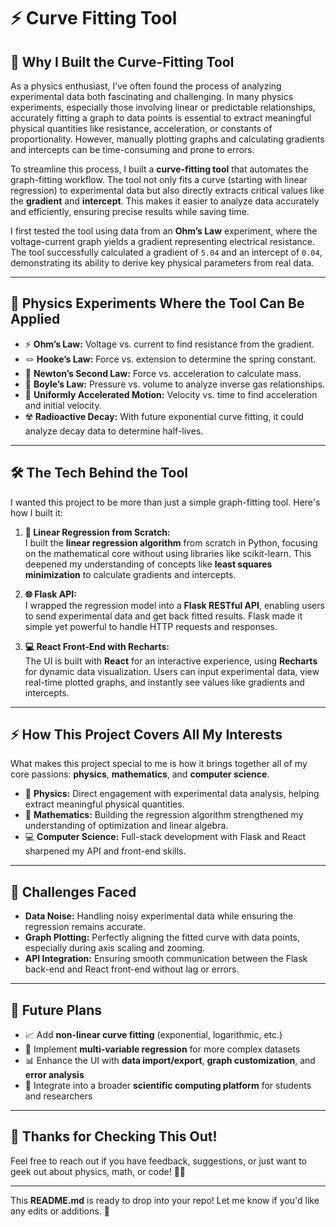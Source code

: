 # ⚡ Curve Fitting Tool

## 📖 Why I Built the Curve-Fitting Tool

As a physics enthusiast, I’ve often found the process of analyzing experimental data both fascinating and challenging. In many physics experiments, especially those involving linear or predictable relationships, accurately fitting a graph to data points is essential to extract meaningful physical quantities like resistance, acceleration, or constants of proportionality. However, manually plotting graphs and calculating gradients and intercepts can be time-consuming and prone to errors.

To streamline this process, I built a **curve-fitting tool** that automates the graph-fitting workflow. The tool not only fits a curve (starting with linear regression) to experimental data but also directly extracts critical values like the **gradient** and **intercept**. This makes it easier to analyze data accurately and efficiently, ensuring precise results while saving time.

I first tested the tool using data from an **Ohm’s Law** experiment, where the voltage-current graph yields a gradient representing electrical resistance. The tool successfully calculated a gradient of `5.04` and an intercept of `0.04`, demonstrating its ability to derive key physical parameters from real data.

---

## 🧪 Physics Experiments Where the Tool Can Be Applied

- ⚡ **Ohm’s Law:** Voltage vs. current to find resistance from the gradient.
- 🪢 **Hooke’s Law:** Force vs. extension to determine the spring constant.
- 🚀 **Newton’s Second Law:** Force vs. acceleration to calculate mass.
- 🫧 **Boyle’s Law:** Pressure vs. volume to analyze inverse gas relationships.
- 🏃 **Uniformly Accelerated Motion:** Velocity vs. time to find acceleration and initial velocity.
- ☢️ **Radioactive Decay:** With future exponential curve fitting, it could analyze decay data to determine half-lives.

---

## 🛠️ The Tech Behind the Tool

I wanted this project to be more than just a simple graph-fitting tool. Here's how I built it:

1. **🔢 Linear Regression from Scratch:**  
   I built the **linear regression algorithm** from scratch in Python, focusing on the mathematical core without using libraries like scikit-learn. This deepened my understanding of concepts like **least squares minimization** to calculate gradients and intercepts.

2. **🌐 Flask API:**  
   I wrapped the regression model into a **Flask RESTful API**, enabling users to send experimental data and get back fitted results. Flask made it simple yet powerful to handle HTTP requests and responses.

3. **💻 React Front-End with Recharts:**  
   The UI is built with **React** for an interactive experience, using **Recharts** for dynamic data visualization. Users can input experimental data, view real-time plotted graphs, and instantly see values like gradients and intercepts.

---

## ⚡ How This Project Covers All My Interests

What makes this project special to me is how it brings together all of my core passions: **physics**, **mathematics**, and **computer science**.

- 🔬 **Physics:** Direct engagement with experimental data analysis, helping extract meaningful physical quantities.
- 🧮 **Mathematics:** Building the regression algorithm strengthened my understanding of optimization and linear algebra.
- 💻 **Computer Science:** Full-stack development with Flask and React sharpened my API and front-end skills.

---

## 🚧 Challenges Faced

- **Data Noise:** Handling noisy experimental data while ensuring the regression remains accurate.
- **Graph Plotting:** Perfectly aligning the fitted curve with data points, especially during axis scaling and zooming.
- **API Integration:** Ensuring smooth communication between the Flask back-end and React front-end without lag or errors.

---

## 🚀 Future Plans

- 📈 Add **non-linear curve fitting** (exponential, logarithmic, etc.)
- 🔢 Implement **multi-variable regression** for more complex datasets
- 📊 Enhance the UI with **data import/export**, **graph customization**, and **error analysis**
- 🧪 Integrate into a broader **scientific computing platform** for students and researchers

---

## 🙌 Thanks for Checking This Out!

Feel free to reach out if you have feedback, suggestions, or just want to geek out about physics, math, or code! 🚀✨

---

This **README.md** is ready to drop into your repo! Let me know if you'd like any edits or additions. 🚀
